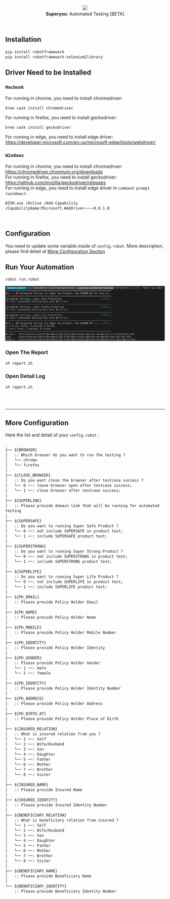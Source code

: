 <p align="center">
  <img src="https://i.ibb.co/djnLFxG/ux-design.png" height="80" /><br/>
  <span><b>Superyou</b>: <span>Automated Testing [BETA]</span></a>
</p>
  
<br/>

## Installation

```
pip install robotframework
pip install robotframework-selenium2library
```

## Driver Need to be Installed
### `Macbook`
For running in chrome, you need to install chromedriver:
```
brew cask install chromedriver
```
For running in firefox, you need to install geckodriver:
```
brew cask install geckodriver
```
For running in edge, you need to install edge driver: https://developer.microsoft.com/en-us/microsoft-edge/tools/webdriver/

### `Windows`
For running in chrome, you need to install chromedriver: https://chromedriver.chromium.org/downloads <br/>
For running in firefox, you need to install geckodriver: https://github.com/mozilla/geckodriver/releases <br/>
For running in edge, you need to install edge driver in `command prompt (windows)`:
```
DISM.exe /Online /Add-Capability /CapabilityName:Microsoft.WebDriver~~~~0.0.1.0
```
<br/>

## Configuration

You need to update some variable inside of `config.robot`. 
More description, please find detail at <a href="#more-configuration">More Configuration Section</a>
<br/>

## Run Your Automation

```
robot run.robot
```
<img src="assets/run-robot.png" /><br/>
### Open The Report
```
sh report.sh
```
### Open Detail Log
```
sh report.sh
```

<br/><br/><hr/>
## More Configuration
Here the list and detail of your `config.robot` :
```
.
├── ${BROWSER}
│   :: Which browser do you want to run the testing ?
│   └── chrome
│   └── firefox
│
├── ${CLOSE_BROWSER}
│   :: Do you want close the browser after testcase success ?
│   └── 0 ──: leave browser open after testcase success;
│   └── 1 ──: close browser after testcase success;
│
├── ${SUPERLINK}
│   :: Please provide domain link that will be running for automated testing
│
├── ${SUPERSAFE}
│   :: Do you want to running Super Safe Product ?
│   └── 0 ──: not include SUPERSAFE in product test;
│   └── 1 ──: include SUPERSAFE product test;
│
├── ${SUPERSTRONG}
│   :: Do you want to running Super Strong Product ?
│   └── 0 ──: not include SUPERSTRONG in product test;
│   └── 1 ──: include SUPERSTRONG product test;
│
├── ${SUPERLIFE}
│   :: Do you want to running Super Life Product ?
│   └── 0 ──: not include SUPERLIFE in product test;
│   └── 1 ──: include SUPERLIFE product test;
│
├── ${PH_EMAIL}
│   :: Please provide Policy Holder Email
│
├── ${PH_NAME}
│   :: Please provide Policy Holder Name
│
├── ${PH_MOBILE}
│   :: Please provide Policy Holder Mobile Number
│
├── ${PH_IDENTITY}
│   :: Please provide Policy Holder Identity
│
├── ${PH_GENDER}
│   :: Please provide Policy Holder Gender
│   └── 1 ──: male 
│   └── 2 ──: female
│
├── ${PH_IDENTITY}
│   :: Please provide Policy Holder Identity Number
│
├── ${PH_ADDRESS}
│   :: Please provide Policy Holder Address
│
├── ${PH_BIRTH_AT}
│   :: Please provide Policy Holder Place of Birth
│
├── ${INSURED_RELATION}
│   :: What is insured relation from you ?
│   └── 1 ──: Self
│   └── 2 ──: Wife/Husband
│   └── 3 ──: Son
│   └── 4 ──: Daughter
│   └── 5 ──: Father
│   └── 6 ──: Mother
│   └── 7 ──: Brother
│   └── 8 ──: Sister
│
├── ${INSURED_NAME}
│   :: Please provide Insured Name
│
├── ${INSURED_IDENTITY}
│   :: Please provide Insured Identity Number
│
├── ${BENEFICIARY_RELATION}
│   :: What is beneficiary relation from insured ?
│   └── 1 ──: Self
│   └── 2 ──: Wife/Husband
│   └── 3 ──: Son
│   └── 4 ──: Daughter
│   └── 5 ──: Father
│   └── 6 ──: Mother
│   └── 7 ──: Brother
│   └── 8 ──: Sister
│
├── ${BENEFICIARY_NAME}
│   :: Please provide Beneficiary Name
│
└── ${BENEFICIARY_IDENTITY}
    :: Please provide Beneficiary Identity Number
```

